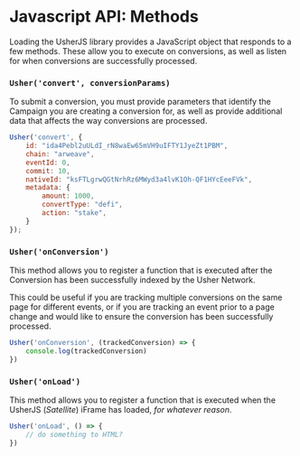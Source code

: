 # Javascript API: Methods

Loading the UsherJS library provides a JavaScript object that responds to a few methods. These allow you to execute on conversions, as well as listen for when conversions are successfully processed.

### `Usher('convert', conversionParams)`

To submit a conversion, you must provide parameters that identify the Campaign you are creating a conversion for, as well as provide additional data that affects the way conversions are processed.

```javascript
Usher('convert', {
	id: "ida4Pebl2uULdI_rN8waEw65mVH9uIFTY1JyeZt1PBM",
	chain: "arweave",
	eventId: 0,
	commit: 10,
	nativeId: "ksFTLgrwQGtNrhRz6MWyd3a4lvK1Oh-QF1HYcEeeFVk",
	metadata: {
		amount: 1000,
		convertType: "defi",
		action: "stake",
	}
});
```

### `Usher('onConversion')`

This method allows you to register a function that is executed after the Conversion has been successfully indexed by the Usher Network.

This could be useful if you are tracking multiple conversions on the same page for different events, or if you are tracking an event prior to a page change and would like to ensure the conversion has been successfully processed.

```javascript
Usher('onConversion', (trackedConversion) => {
    console.log(trackedConversion)
})
```

### `Usher('onLoad')`

This method allows you to register a function that is executed when the UsherJS (_Satellite_) iFrame has loaded, _for whatever reason_.

```javascript
Usher('onLoad', () => {
    // do something to HTML?
})
```
